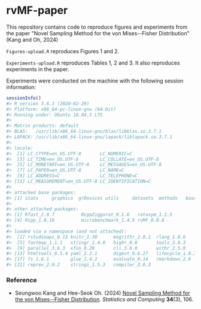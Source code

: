 # rvMF-paper

This repository contains code to reproduce figures and experiments from the paper "Novel Sampling Method for the von Mises--Fisher Distribution" (Kang and Oh, 2024)

`Figures-upload.R` reproduces Figures 1 and 2.

`Experiments-upload.R` reproduces Tables 1, 2 and 3. It also reproduces experiments in the paper.

Experiments were conducted on the machine with the following session information:

``` r
sessionInfo()
#> R version 3.6.3 (2020-02-29)
#> Platform: x86_64-pc-linux-gnu (64-bit)
#> Running under: Ubuntu 18.04.5 LTS
#> 
#> Matrix products: default
#> BLAS:   /usr/lib/x86_64-linux-gnu/blas/libblas.so.3.7.1
#> LAPACK: /usr/lib/x86_64-linux-gnu/lapack/liblapack.so.3.7.1
#> 
#> locale:
#>  [1] LC_CTYPE=en_US.UTF-8       LC_NUMERIC=C              
#>  [3] LC_TIME=en_US.UTF-8        LC_COLLATE=en_US.UTF-8    
#>  [5] LC_MONETARY=en_US.UTF-8    LC_MESSAGES=en_US.UTF-8   
#>  [7] LC_PAPER=en_US.UTF-8       LC_NAME=C                 
#>  [9] LC_ADDRESS=C               LC_TELEPHONE=C            
#> [11] LC_MEASUREMENT=en_US.UTF-8 LC_IDENTIFICATION=C       
#> 
#> attached base packages:
#> [1] stats     graphics  grDevices utils     datasets  methods   base     
#> 
#> other attached packages:
#> [1] Rfast_2.0.7          RcppZiggurat_0.1.6   rotasym_1.1.5       
#> [4] Rcpp_1.0.10          microbenchmark_1.4.9 rvMF_0.0.8          
#> 
#> loaded via a namespace (and not attached):
#>  [1] rstudioapi_0.13 knitr_1.30      magrittr_2.0.1  rlang_1.0.6    
#>  [5] fastmap_1.1.1   stringr_1.4.0   highr_0.8       tools_3.6.3    
#>  [9] parallel_3.6.3  xfun_0.20       cli_3.6.0       withr_2.5.0    
#> [13] htmltools_0.5.4 yaml_2.2.1      digest_0.6.27   lifecycle_1.0.3
#> [17] fs_1.6.1        glue_1.4.2      evaluate_0.14   rmarkdown_2.6  
#> [21] reprex_2.0.2    stringi_1.5.3   compiler_3.6.3
```

### Reference

-   Seungwoo Kang and Hee-Seok Oh. (2024) [Novel Sampling Method for the von Mises--Fisher Distribution](https://doi.org/10.1007/s11222-024-10419-3). *Statistics and Computing* **34**(3), 106.
